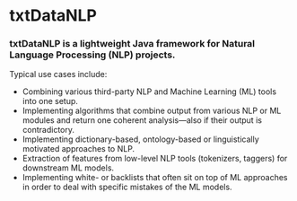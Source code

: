 # txtDataNLP

### txtDataNLP is a lightweight Java framework for Natural Language Processing (NLP) projects.

Typical use cases include:
*	Combining various third-party NLP and Machine Learning (ML) tools into one setup.
*	Implementing algorithms that combine output from various NLP or ML modules and return one coherent analysis—also if their output is contradictory.
*	Implementing dictionary-based, ontology-based or linguistically motivated approaches to NLP.
*	Extraction of features from low-level NLP tools (tokenizers, taggers) for downstream ML models.
*	Implementing white- or backlists that often sit on top of ML approaches in order to deal with specific mistakes of the ML models.
